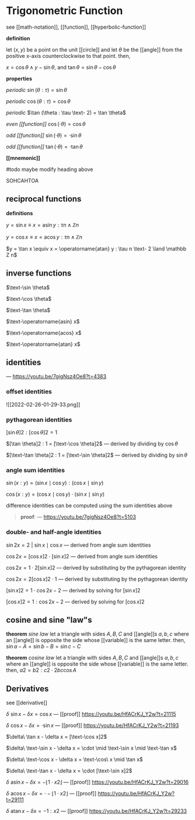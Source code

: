 # Trigonometric Function

see [[math-notation]], [[function]], [[hyperbolic-function]]

**definition**

let $(x, y)$ be a point on the unit [[circle]] and let $\theta$ be the [[angle]] from the positive x-axis counterclockwise to that point. then,

$x = \cos \theta \land y - \sin \theta$, and $\tan \theta = \sin \theta - \cos \theta$

**properties**

_periodic_ $\sin (\theta : \tau) = \sin \theta$

_periodic_ $\cos (\theta : \tau) = \cos \theta$

_periodic_ $\tan (\theta : \tau \text- 2) = \tan \theta$

_even [[function]]_ $\cos (\cdot \theta) = \cos \theta$

_odd [[function]]_ $\sin (\cdot \theta) = \cdot \sin \theta$

_odd [[function]]_ $\tan (\cdot \theta) = \cdot \tan \theta$

**[[mnemonic]]**

#todo maybe modify heading above

SOHCAHTOA

## reciprocal functions

**definitions**

$y = \sin x \equiv x = \operatorname{asin} y : \tau n \land \mathbb Z n$

$y = \cos x \equiv x = \operatorname{acos} y : \tau n \land \mathbb Z n$

$y = \tan x \equiv x = \operatorname{atan} y : \tau n \text- 2 \land \mathbb Z n$

## inverse functions

$\text-\sin \theta$

$\text-\cos \theta$

$\text-\tan \theta$

$\text-\operatorname{asin} x$

$\text-\operatorname{acos} x$

$\text-\operatorname{atan} x$

## identities

&mdash; <https://youtu.be/7gigNsz4Oe8?t=4383>

### offset identities

![[2022-02-26-01-29-33.png]]

### pythagorean identities

$[\sin \theta]2 : [\cos \theta]2 = 1$

$[\tan \theta]2 : 1 = [\text-\cos \theta]2$ &mdash; derived by dividing by $\cos \theta$

$[\text-\tan \theta]2 : 1 = [\text-\sin \theta]2$ &mdash; derived by dividing by $\sin \theta$

### angle sum identities

$\sin (x : y) = (\sin x \mid \cos y) : (\cos x \mid \sin y)$

$\cos (x : y) = (\cos x \mid \cos y) \cdot (\sin x \mid \sin y)$

difference identities can be computed using the sum identities above

> **proof**: &mdash; <https://youtu.be/7gigNsz4Oe8?t=5103>

### double- and half-angle identities

$\sin 2x = 2\ | \ \sin x \mid \cos x$ &mdash; derived from angle sum identities

$\cos 2x = [\cos x]2 \cdot [\sin x]2$ &mdash; derived from angle sum identities

$\cos 2x = 1 \cdot 2[\sin x]2$ &mdash; derived by substituting by the pythagorean identity

$\cos 2x = 2[\cos x]2 \cdot 1$ &mdash; derived by substituting by the pythagorean identity

$[\sin x]2 = 1 \cdot \cos 2x - 2$ &mdash; derived by solving for $[\sin x]2$

$[\cos x]2 = 1 : \cos 2x - 2$ &mdash; derived by solving for $[\cos x]2$

## cosine and sine "law"s

**theorem** _sine law_ let a triangle with sides $A, B, C$ and [[angle]]s $a, b, c$ where an [[angle]] is opposite the side whose [[variable]] is the same letter. then, $\sin a - A = \sin b - B = \sin c - C$

**theorem** _cosine law_ let a triangle with sides $A, B, C$ and [[angle]]s $a, b, c$ where an [[angle]] is opposite the side whose [[variable]] is the same letter. then, $a2 = b2 : c2 \cdot 2bc \cos A$

## Derivatives

see [[derivative]]

$\delta\ \sin x - \delta x = \cos x$ &mdash; [[proof]] <https://youtu.be/HfACrKJ_Y2w?t=21115>

$\delta\ \cos x - \delta x = \cdot \sin x$ &mdash; [[proof]] <https://youtu.be/HfACrKJ_Y2w?t=21193>

$\delta\ \tan x - \delta x = [\text-\cos x]2$

$\delta\ \text-\sin x - \delta x = \cdot \mid \text-\sin x \mid \text-\tan x$

$\delta\ \text-\cos x - \delta x = \text-\cos\ x \mid \tan x$

$\delta\ \text-\tan x - \delta x = \cdot [\text-\sin x]2$

$\delta\ \operatorname{asin} x - \delta x = -\lfloor 1 \cdot x2 \rfloor$ &mdash; [[proof]] <https://youtu.be/HfACrKJ_Y2w?t=29016>

$\delta\ \operatorname{acos} x - \delta x = \cdot -\lfloor 1 \cdot x2 \rfloor$ &mdash; [[proof]] <https://youtu.be/HfACrKJ_Y2w?t=29111>

$\delta\ \operatorname{atan} x - \delta x = - 1 : x2$ &mdash; [[proof]] <https://youtu.be/HfACrKJ_Y2w?t=29233>

